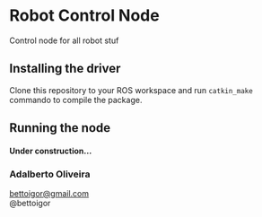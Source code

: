# Robot Control Node
Control node for all robot stuf

## Installing the driver
Clone this repository to your ROS workspace and run ```catkin_make``` commando  to compile the package.


## Running the node
 #### Under construction... 

<!--

This node can be used separated or as parte of other launch file. To run the node, execute 
the following command\:

```
roslaunch usb_cam camera.launch 
```

After perform the configuration, the node can be launch as following:
```
rosrun image_view image_view image:= soybot_model soybot_model.launch
```
and the image can be seen:

![Configurator](/doc/img_2.png)
-->




### Adalberto Oliveira
bettoigor@gmail.com \
@bettoigor
